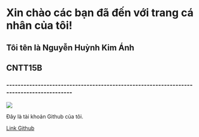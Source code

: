 <html>
<body>
               <h1>Xin chào các bạn đã đến với trang cá nhân của tôi! </h1>
               <h2>Tôi tên là Nguyễn Huỳnh Kim Ánh </h2>
               <h2> CNTT15B </h2>
               <h3>----------------------------------------------------------------------------------------</h3>
               <img src=https://avatars.githubusercontent.com/u/93367334?v=4>  
  </div>
  
  <div class="a">
      <p> Đây là tài khoản Github của tôi.</p>
      <a href= "https://github.com/NguyenHuynhKimAnh"> Link Github </a>
  </div>
  
</body>
</html>
